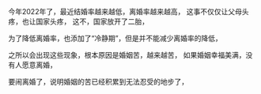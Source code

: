 今年2022年了，最近结婚率越来越低，离婚率越来越高，
这事不仅仅让父母头疼，也让国家头疼，
这不，国家放开了二胎，

为了降低离婚率，也添加了“冷静期”，但是并不能减少离婚率的降低，

之所以会出现这些现象，根本原因是婚姻苦，越来越苦，
如果婚姻幸福美满，没有人愿意离婚，

要闹离婚了，说明婚姻的苦已经积累到无法忍受的地步了，
